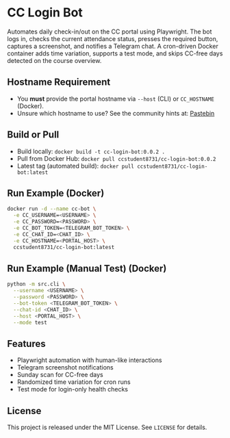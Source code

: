 # CC Login Bot

Automates daily check-in/out on the CC portal using Playwright. The bot logs in, checks the current attendance status, presses the required button, captures a screenshot, and notifies a Telegram chat. A cron-driven Docker container adds time variation, supports a test mode, and skips CC-free days detected on the course overview.

## Hostname Requirement

- You **must** provide the portal hostname via `--host` (CLI) or `CC_HOSTNAME` (Docker).  
- Unsure which hostname to use? See the community hints at: [Pastebin](https://pastebin.com/search?q=bot+hostname+cc)

## Build or Pull

- Build locally: `docker build -t cc-login-bot:0.0.2 .`
- Pull from Docker Hub: `docker pull ccstudent8731/cc-login-bot:0.0.2`
- Latest tag (automated build): `docker pull ccstudent8731/cc-login-bot:latest`

## Run Example (Docker)

```bash
docker run -d --name cc-bot \
  -e CC_USERNAME=<USERNAME> \
  -e CC_PASSWORD=<PASSWORD> \
  -e CC_BOT_TOKEN=<TELEGRAM_BOT_TOKEN> \
  -e CC_CHAT_ID=<CHAT_ID> \
  -e CC_HOSTNAME=<PORTAL_HOST> \
  ccstudent8731/cc-login-bot:latest
```

## Run Example (Manual Test) (Docker)

```bash
python -m src.cli \
  --username <USERNAME> \
  --password <PASSWORD> \
  --bot-token <TELEGRAM_BOT_TOKEN> \
  --chat-id <CHAT_ID> \
  --host <PORTAL_HOST> \
  --mode test
```

## Features

- Playwright automation with human-like interactions
- Telegram screenshot notifications
- Sunday scan for CC-free days
- Randomized time variation for cron runs
- Test mode for login-only health checks

## License

This project is released under the MIT License. See `LICENSE` for details.

